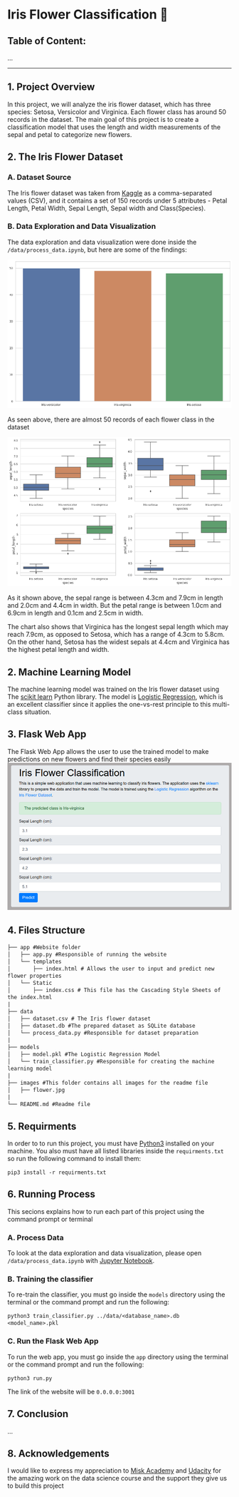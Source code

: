 # Iris Flower Classification 🌸

## Table of Content:
...

***

## 1. Project Overview 
In this project, we will analyze the iris flower dataset, which has three species: Setosa, Versicolor and Virginica. Each flower class has around 50 records in the dataset. The main goal of this project is to create a classification model that uses the length and width measurements of the sepal and petal to categorize new flowers.

## 2. The Iris Flower Dataset 

### A. Dataset Source 
The Iris flower dataset was taken from [Kaggle](https://www.kaggle.com/arshid/iris-flower-dataset) as a comma-separated values (CSV), and it contains a set of 150 records under 5 attributes - Petal Length, Petal Width, Sepal Length, Sepal width and Class(Species).

### B. Data Exploration and Data Visualization
The data exploration and data visualization were done inside the `/data/process_data.ipynb`, but here are some of the findings:

![image](https://github.com/Murtada-Altarouti/Iris-flower-classification/blob/main/images/dataset.png)

As seen above, there are almost 50 records of each flower class in the dataset

![image](https://github.com/Murtada-Altarouti/Iris-flower-classification/blob/main/images/values.png)

As it shown above, the sepal range is between 4.3cm and 7.9cm in length and 2.0cm and 4.4cm in width. But the petal range is between 1.0cm and 6.9cm in length and 0.1cm and 2.5cm in width.

The chart also shows that Virginica has the longest sepal length which may reach 7.9cm, as opposed to Setosa, which has a range of 4.3cm to 5.8cm. On the other hand, Setosa has the widest sepals at 4.4cm and Virginica has the highest petal length and width.

## 2. Machine Learning Model
The machine learning model was trained on the Iris flower dataset using The [scikit learn](https://scikit-learn.org/stable/) Python library. The model is [Logistic Regression](https://scikit-learn.org/stable/modules/generated/sklearn.linear_model.LogisticRegression.html), which is an excellent classifier since it applies the one-vs-rest principle to this multi-class situation.

## 3. Flask Web App
The Flask Web App allows the user to use the trained model to make predictions on new flowers and find their species easily
![image](https://github.com/Murtada-Altarouti/Iris-flower-classification/blob/main/images/webapp.png)

## 4. Files Structure
```
├── app #Website folder
│   ├── app.py #Responsible of running the website
│   └── templates
│       ├── index.html # Allows the user to input and predict new flower properties 
│   └── Static 
│       ├── index.css # This file has the Cascading Style Sheets of the index.html
|
├── data
│   ├── dataset.csv # The Iris flower dataset
│   ├── dataset.db #The prepared dataset as SQLite database
│   └── process_data.py #Responsible for dataset preparation
|
├── models
│   ├── model.pkl #The Logistic Regression Model
│   └── train_classifier.py #Responsible for creating the machine learning model
|
├── images #This folder contains all images for the readme file
│   ├── flower.jpg
|
└── README.md #Readme file 
```

## 5. Requirments
In order to to run this project, you must have [Python3](https://www.python.org/) installed on your machine. You also must have all listed libraries inside the `requirments.txt` so run the following command to install them: 
```
pip3 install -r requirments.txt
```

## 6. Running Process 
This secions explains how to run each part of this project using the command prompt or terminal

### A. Process Data
To look at the data exploration and data visualization, please open `/data/process_data.ipynb` with [Jupyter Notebook](https://jupyter.org/).

### B. Training the classifier
To re-train the classifier, you must go inside the `models` directory using the terminal or the command prompt and run the following:
```shell
python3 train_classifier.py ../data/<database_name>.db <model_name>.pkl
```

### C. Run the Flask Web App
To run the web app, you must go inside the `app` directory using the terminal or the command prompt and run the following:
```shell
python3 run.py
```
The link of the website will be `0.0.0.0:3001`

## 7. Conclusion
...

## 8. Acknowledgements
I would like to express my appreciation to [Misk Academy](https://misk.org.sa/en/) and [Udacity](https://www.udacity.com/) for the amazing work on the data science course and the support they give us to build this project

